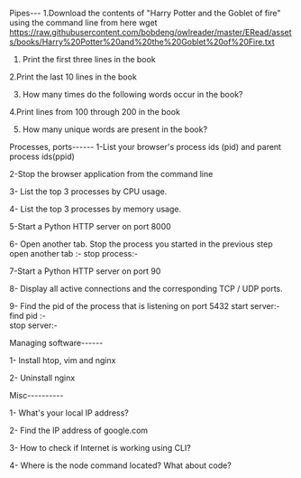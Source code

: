 Pipes---
1.Download the contents of "Harry Potter and the Goblet of fire" using the command line from here
wget https://raw.githubusercontent.com/bobdeng/owlreader/master/ERead/assets/books/Harry%20Potter%20and%20the%20Goblet%20of%20Fire.txt

1. Print the first three lines in the book

2.Print the last 10 lines in the book

3. How many times do the following words occur in the book?

4.Print lines from 100 through 200 in the book

5. How many unique words are present in the book?

Processes, ports------
1-List your browser's process ids (pid) and parent process ids(ppid)

2-Stop the browser application from the command line

3- List the top 3 processes by CPU usage.

4- List the top 3 processes by memory usage.

5-Start a Python HTTP server on port 8000

6- Open another tab. Stop the process you started in the previous step
open another tab :-
stop process:-

7-Start a Python HTTP server on port 90

8- Display all active connections and the corresponding TCP / UDP ports.

9- Find the pid of the process that is listening on port 5432
start server:-  
 find pid :-  
 stop server:-

Managing software------

1- Install htop, vim and nginx

2- Uninstall nginx

Misc----------

1- What's your local IP address?

2- Find the IP address of google.com

3- How to check if Internet is working using CLI?

4- Where is the node command located? What about code?
